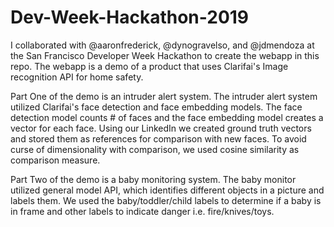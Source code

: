 # Dev-Week-Hackathon-2019

I collaborated with @aaronfrederick, @dynogravelso, and @jdmendoza at the San Francisco Developer Week Hackathon to create the webapp in this repo. The webapp is a demo of a product that uses Clarifai's Image recognition API for home safety. 

Part One of the demo is an intruder alert system. The intruder alert system utilized Clarifai's face detection and face embedding models. The face detection model counts # of faces and the face embedding model creates a vector for each face. Using our LinkedIn we created ground truth vectors and stored them as references for comparison with new faces. To avoid curse of dimensionality with comparison, we used cosine similarity as comparison measure.

Part Two of the demo is a baby monitoring system. The baby monitor utilized general model API, which identifies different objects in a picture and labels them. We used the baby/toddler/child labels to determine if a baby is in frame and other labels to indicate danger i.e. fire/knives/toys.
